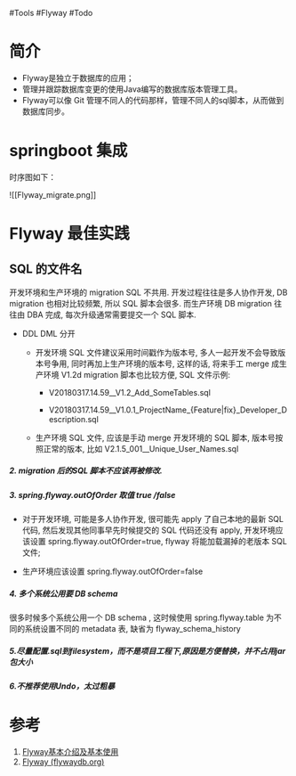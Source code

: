 #Tools #Flyway #Todo 
# 简介
- Flyway是独立于数据库的应用；
- 管理并跟踪数据库变更的使用Java编写的数据库版本管理工具。
- Flyway可以像 Git 管理不同人的代码那样，管理不同人的sql脚本，从而做到数据库同步。


# springboot 集成
时序图如下：


![[Flyway_migrate.png]]



# Flyway 最佳实践

## SQL 的文件名

开发环境和生产环境的 migration SQL 不共用. 开发过程往往是多人协作开发, DB migration 也相对比较频繁, 所以 SQL 脚本会很多. 而生产环境 DB migration 往往由 DBA 完成, 每次升级通常需要提交一个 SQL 脚本.

-   DDL DML 分开
    -   开发环境 SQL 文件建议采用时间戳作为版本号, 多人一起开发不会导致版本号争用, 同时再加上生产环境的版本号, 这样的话, 将来手工 merge 成生产环境 V1.2d migration 脚本也比较方便, SQL 文件示例:
    
        -   V20180317.14.59__V1.2_Add_SomeTables.sql
            
        -   V20180317.14.59__V1.0.1_ProjectName_{Feature|fix}_Developer_Description.sql
            
    -   生产环境 SQL 文件, 应该是手动 merge 开发环境的 SQL 脚本, 版本号按照正常的版本, 比如 V2.1.5_001__Unique_User_Names.sql
        

##### 2. migration 后的SQL 脚本不应该再被修改.

##### 3. spring.flyway.outOfOrder 取值 true /false

-   对于开发环境, 可能是多人协作开发, 很可能先 apply 了自己本地的最新 SQL 代码, 然后发现其他同事早先时候提交的 SQL 代码还没有 apply, 开发环境应该设置 spring.flyway.outOfOrder=true, flyway 将能加载漏掉的老版本 SQL 文件;
    

-   生产环境应该设置 spring.flyway.outOfOrder=false
    

##### 4. 多个系统公用要 DB schema

很多时候多个系统公用一个 DB schema , 这时候使用 spring.flyway.table 为不同的系统设置不同的 metadata 表, 缺省为 flyway_schema_history

##### 5.尽量配置.sql到filesystem，而不是项目工程下,原因是方便替换，并不占用jar包大小

##### 6.不推荐使用Undo，太过粗暴


# 参考
1. [Flyway基本介绍及基本使用](https://developer.aliyun.com/article/842712)
2. [Flyway (flywaydb.org)](https://flywaydb.org/)